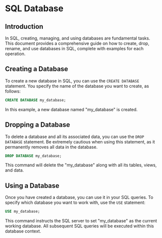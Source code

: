 # SQL Database

## Introduction

In SQL, creating, managing, and using databases are fundamental tasks. This document provides a comprehensive guide on how to create, drop, rename, and use databases in SQL, complete with examples for each operation.

## Creating a Database

To create a new database in SQL, you can use the `CREATE DATABASE` statement. You specify the name of the database you want to create, as follows:

```sql
CREATE DATABASE my_database;
```

In this example, a new database named "my_database" is created.

## Dropping a Database

To delete a database and all its associated data, you can use the `DROP DATABASE` statement. Be extremely cautious when using this statement, as it permanently removes all data in the database.

```sql
DROP DATABASE my_database;
```

This command will delete the "my_database" along with all its tables, views, and data.

## Using a Database

Once you have created a database, you can use it in your SQL queries. To specify which database you want to work with, use the `USE` statement:

```sql
USE my_database;
```

This command instructs the SQL server to set "my_database" as the current working database. All subsequent SQL queries will be executed within this database context.
